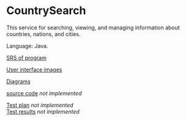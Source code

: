 # CountrySearch

This service for searching, viewing, and managing information about countries, nations, and cities.

Language: Java.

[SRS of program](https://github.com/snrteftelya/CountrySearchLab/blob/main/Requirements/SRS.md)

[User interface images](https://github.com/snrteftelya/CountrySearchLab/tree/main/Mockups)

[Diagrams](https://github.com/snrteftelya/CountrySearchLab/tree/main/Diagrams)

[source code]() _not implemented_

[Test plan]() _not implemented_ <br>
[Test results]() _not implemented_